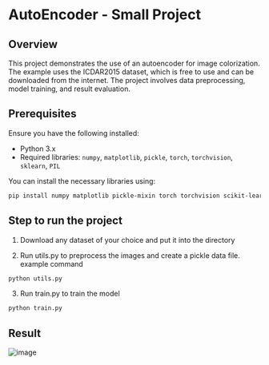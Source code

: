 # AutoEncoder - Small Project

## Overview

This project demonstrates the use of an autoencoder for image colorization. The example uses the ICDAR2015 dataset, which is free to use and can be downloaded from the internet. The project involves data preprocessing, model training, and result evaluation.

## Prerequisites

Ensure you have the following installed:
- Python 3.x
- Required libraries: `numpy`, `matplotlib`, `pickle`, `torch`, `torchvision`, `sklearn`, `PIL`

You can install the necessary libraries using:
```bash
pip install numpy matplotlib pickle-mixin torch torchvision scikit-learn pillow
```
## Step to run the project
1. Download any dataset of your choice and put it into the directory
  
2. Run utils.py to preprocess the images and create a pickle data file.
example command
```bash
python utils.py
```
3. Run train.py to train the model
```bash
python train.py
```
## Result
![image](https://github.com/user-attachments/assets/8fcc93fc-4361-4d78-922b-3432fd203201)
